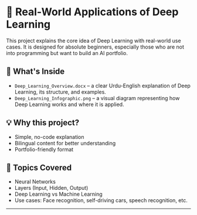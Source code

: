 # 🧠 Real-World Applications of Deep Learning

This project explains the core idea of Deep Learning with real-world use cases. It is designed for absolute beginners, especially those who are not into programming but want to build an AI portfolio.

## 📄 What's Inside

- `Deep_Learning_Overview.docx` – a clear Urdu-English explanation of Deep Learning, its structure, and examples.
- `Deep_Learning_Infographic.png` – a visual diagram representing how Deep Learning works and where it is applied.

## 💡 Why this project?

- Simple, no-code explanation
- Bilingual content for better understanding
- Portfolio-friendly format

## 🧠 Topics Covered

- Neural Networks
- Layers (Input, Hidden, Output)
- Deep Learning vs Machine Learning
- Use cases: Face recognition, self-driving cars, speech recognition, etc.

---

